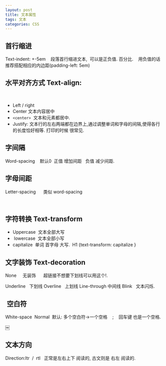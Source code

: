 ```yaml
---
layout: post
title: 文本属性
tags: 文本
categories: CSS
---
```




## 首行缩进
Text-indent: +-5em    段落首行缩进文本,
 可以是正负值. 百分比.    用负值的话推荐搭配相应的内边距(padding-left: 5em)



## 水平对齐方式 Text-align: 
  
- Left / right  
- Center 文本内容居中
- `<center>`  文本和元素都居中.
- Justify:
文本行的左右两端都在边界上,通过调整单词和字母的间隔,使得各行的长度恰好相等.
打印的时候 很常见.
 
 

## 字间隔
Word-spacing    默认0  正值 增加间距   负值 减少间距.
 
## 字母间距
Letter-spacing      类似 word-spacing


 
## 字符转换 Text-transform   
- Uppercase   文本全部大写 
-  lowercase  文本全部小写
- capitalize  单词 首字母 大写. 
	H1 {text-transform: capitalize }
 
 


## 文字装饰  Text-decoration  
None     无装饰      超链接不想要下划线可以用这个!.

Underline   下划线
Overline   上划线
Line-through 中间线
Blink   文本闪烁.




##  空白符
White-space  
Normal  默认: 多个空白符→一个空格    ;    回车键 也是一个空格.

￼
## 文本方向
Direction:ltr  /  rtl   
正常是左右上下 阅读的,
古文则是 右左 阅读的.






